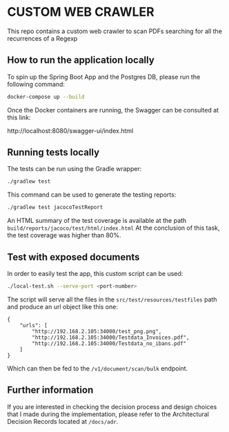 # CUSTOM WEB CRAWLER
This repo contains a custom web crawler to scan PDFs searching for all the recurrences of a Regexp

## How to run the application locally
To spin up the Spring Boot App and the Postgres DB, please run the following command:

```sh
docker-compose up --build
```

Once the Docker containers are running, the Swagger can be consulted at this link:

http://localhost:8080/swagger-ui/index.html

## Running tests locally
The tests can be run using the Gradle wrapper:

```sh
./gradlew test
```

This command can be used to generate the testing reports:

```sh
./gradlew test jacocoTestReport
```

An HTML summary of the test coverage is available at the path `build/reports/jacoco/test/html/index.html`
At the conclusion of this task, the test coverage was higher than 80%.

## Test with exposed documents

In order to easily test the app, this custom script can be used:

```sh
./local-test.sh --serve-port <port-number>
```

The script will serve all the files in the `src/test/resources/testfiles` path and produce an url object like this one:

```
{
    "urls": [
        "http://192.168.2.105:34000/test_png.png",
        "http://192.168.2.105:34000/Testdata_Invoices.pdf",
        "http://192.168.2.105:34000/Testdata_no_ibans.pdf"
    ]
}
```

Which can then be fed to the `/v1/document/scan/bulk` endpoint.

## Further information
If you are interested in checking the decision process and design choices that I made during the implementation, 
please refer to the Architectural Decision Records located at `/docs/adr`.


